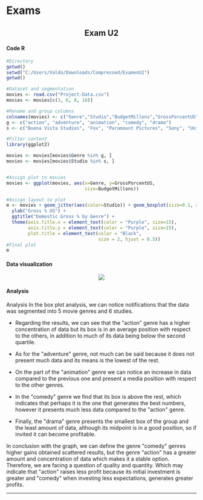 # Exams
### <html><H2 align="center"> Exam U2 </H2></html>
#### Code R
```R
#Directory
getwd()
setwd("C:/Users/Valdo/Downloads/Compressed/ExamenU2")
getwd()

#Dataset and segmentation
movies <- read.csv("Project-Data.csv")
movies <- movies[c(3, 6, 8, 18)]

#Rename and group columns
colnames(movies) <- c("Genre","Studio","BudgetMillons","GrossPorcentUS")
g <- c("action", "adventure", "animation", "comedy", "drama")
s <- c("Buena Vista Studios", "Fox", "Paramount Pictures", "Sony", "Universal", "WB")

#Filter content
library(ggplot2)

movies <- movies[movies$Genre %in% g, ]
movies <- movies[movies$Studio %in% s, ]


#Assign plot to movies
movies <- ggplot(movies, aes(x=Genre, y=GrossPorcentUS, 
                             size=BudgetMillons))

#Assign layout to plot
m <- movies + geom_jitter(aes(color=Studio)) + geom_boxplot(size=0.1, alpha=0.8)+ xlab("Genre") +
  ylab("Gross % US") +
  ggtitle("Domestic Gross % by Genre") +
  theme(axis.title.x = element_text(color = "Purple", size=15),
        axis.title.y = element_text(color = "Purple", size=15),
        plot.title = element_text(color = "Black",
                                  size = 2, hjust = 0.5))
#Final plot
m
```

#### Data visualization
<html><div align="center"><img src="https://i.ibb.co/6PvLVrY/Exam-U2.png"></div></html>

#### Analysis
Analysis
In the box plot analysis, we can notice notifications that the data was segmented into 5 movie genres and 6 studies.

* Regarding the results, we can see that the "action" genre has a higher concentration of data but its box is in an average position with respect to the others, in addition to much of its data being below the second quartile.

* As for the "adventure" genre, not much can be said because it does not present much data and its means is the lowest of the rest.

* On the part of the "animation" genre we can notice an increase in data compared to the previous one and present a media position with respect to the other genres.

* In the "comedy" genre we find that its box is above the rest, which indicates that perhaps it is the one that generates the best numbers, however it presents much less data compared to the "action" genre.

* Finally, the "drama" genre presents the smallest box of the group and the least amount of data, although its midpoint is in a good position, so if invited it can become profitable.

In conclusion with the graph, we can define the genre "comedy" genres higher gains obtained scattered results, but the genre "action" has a greater amount and concentration of data which makes it a stable option. Therefore, we are facing a question of quality and quantity. Which may indicate that "action" raises less profit because its initial investment is greater and "comedy" when investing less expectations, generates greater profits.

---
